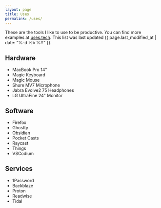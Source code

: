 ```yaml
---
layout: page
title: Uses
permalink: /uses/
---
```

These are the tools I like to use to be productive. You can find more examples at [uses.tech](https://uses.tech). This list was last updated <time date="{{ page.last_modified_at | date_to_xmlschema }}" itemprop="dateModified">{{ page.last_modified_at | date: "%-d %b %Y" }}</time>.

## Hardware
- MacBook Pro 14"
- Magic Keyboard
- Magic Mouse
- Shure MV7 Microphone
- Jabra Evolve2 75 Headphones
- LG UltraFine 24" Monitor

## Software
- Firefox
- Ghostty
- Obsidian
- Pocket Casts
- Raycast
- Things
- VSCodium

## Services
- 1Password
- Backblaze
- Proton
- Readwise
- Tidal